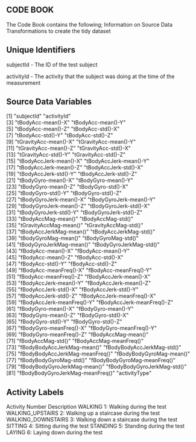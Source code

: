 ## CODE BOOK 
The Code Book contains the following;
Information on Source Data 
Transformations to create the tidy dataset

## Unique Identifiers

subjectId - The ID of the test subject

activityId - The activity that the subject was doing at the time of the measurement

## Source Data Variables

[1] "subjectId"                       "activityId"                     
 [3] "tBodyAcc-mean()-X"               "tBodyAcc-mean()-Y"              
 [5] "tBodyAcc-mean()-Z"               "tBodyAcc-std()-X"               
 [7] "tBodyAcc-std()-Y"                "tBodyAcc-std()-Z"               
 [9] "tGravityAcc-mean()-X"            "tGravityAcc-mean()-Y"           
[11] "tGravityAcc-mean()-Z"            "tGravityAcc-std()-X"            
[13] "tGravityAcc-std()-Y"             "tGravityAcc-std()-Z"            
[15] "tBodyAccJerk-mean()-X"           "tBodyAccJerk-mean()-Y"          
[17] "tBodyAccJerk-mean()-Z"           "tBodyAccJerk-std()-X"           
[19] "tBodyAccJerk-std()-Y"            "tBodyAccJerk-std()-Z"           
[21] "tBodyGyro-mean()-X"              "tBodyGyro-mean()-Y"             
[23] "tBodyGyro-mean()-Z"              "tBodyGyro-std()-X"              
[25] "tBodyGyro-std()-Y"               "tBodyGyro-std()-Z"              
[27] "tBodyGyroJerk-mean()-X"          "tBodyGyroJerk-mean()-Y"         
[29] "tBodyGyroJerk-mean()-Z"          "tBodyGyroJerk-std()-X"          
[31] "tBodyGyroJerk-std()-Y"           "tBodyGyroJerk-std()-Z"          
[33] "tBodyAccMag-mean()"              "tBodyAccMag-std()"              
[35] "tGravityAccMag-mean()"           "tGravityAccMag-std()"           
[37] "tBodyAccJerkMag-mean()"          "tBodyAccJerkMag-std()"          
[39] "tBodyGyroMag-mean()"             "tBodyGyroMag-std()"             
[41] "tBodyGyroJerkMag-mean()"         "tBodyGyroJerkMag-std()"         
[43] "fBodyAcc-mean()-X"               "fBodyAcc-mean()-Y"              
[45] "fBodyAcc-mean()-Z"               "fBodyAcc-std()-X"               
[47] "fBodyAcc-std()-Y"                "fBodyAcc-std()-Z"               
[49] "fBodyAcc-meanFreq()-X"           "fBodyAcc-meanFreq()-Y"          
[51] "fBodyAcc-meanFreq()-Z"           "fBodyAccJerk-mean()-X"          
[53] "fBodyAccJerk-mean()-Y"           "fBodyAccJerk-mean()-Z"          
[55] "fBodyAccJerk-std()-X"            "fBodyAccJerk-std()-Y"           
[57] "fBodyAccJerk-std()-Z"            "fBodyAccJerk-meanFreq()-X"      
[59] "fBodyAccJerk-meanFreq()-Y"       "fBodyAccJerk-meanFreq()-Z"      
[61] "fBodyGyro-mean()-X"              "fBodyGyro-mean()-Y"             
[63] "fBodyGyro-mean()-Z"              "fBodyGyro-std()-X"              
[65] "fBodyGyro-std()-Y"               "fBodyGyro-std()-Z"              
[67] "fBodyGyro-meanFreq()-X"          "fBodyGyro-meanFreq()-Y"         
[69] "fBodyGyro-meanFreq()-Z"          "fBodyAccMag-mean()"             
[71] "fBodyAccMag-std()"               "fBodyAccMag-meanFreq()"         
[73] "fBodyBodyAccJerkMag-mean()"      "fBodyBodyAccJerkMag-std()"      
[75] "fBodyBodyAccJerkMag-meanFreq()"  "fBodyBodyGyroMag-mean()"        
[77] "fBodyBodyGyroMag-std()"          "fBodyBodyGyroMag-meanFreq()"    
[79] "fBodyBodyGyroJerkMag-mean()"     "fBodyBodyGyroJerkMag-std()"     
[81] "fBodyBodyGyroJerkMag-meanFreq()" "activityType"    

## Activity Labels

Activity          Number Description
WALKING             1:  Walking during the test
WALKING_UPSTAIRS    2:  Walking up a staircase during the test
WALKING_DOWNSTAIRS  3:  Walking down a staircase during the test
SITTING             4:  Sitting during the test
STANDING            5:  Standing during the test
LAYING              6:  Laying down during the test
